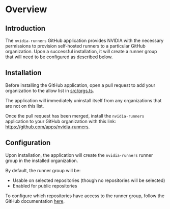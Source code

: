 # Overview

## Introduction

The `nvidia-runners` GitHub application provides NVIDIA with the necessary permissions to provision self-hosted runners to a particular GitHub organization. Upon a successful installation, it will create a runner group that will need to be configured as described below.

## Installation

Before installing the GitHub application, open a pull request to add your organization to the allow list in [src/orgs.ts](https://github.com/nv-gha-runners/nvidia-runners/blob/main/src/orgs.ts).

The application will immediately uninstall itself from any organizations that are not on this list.

Once the pull request has been merged, install the `nvidia-runners` application to your GitHub organization with this link: <https://github.com/apps/nvidia-runners>.

## Configuration

Upon installation, the application will create the `nvidia-runners` runner group in the installed organization.

By default, the runner group will be:

- Usable on selected repositories (though no repositories will be selected)
- Enabled for public repositories

To configure which repositories have access to the runner group, follow the GitHub documentation [here](https://docs.github.com/en/actions/hosting-your-own-runners/managing-self-hosted-runners/managing-access-to-self-hosted-runners-using-groups#changing-which-repositories-can-access-a-runner-group).
